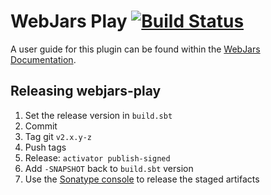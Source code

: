 WebJars Play
[![Build Status](https://travis-ci.org/webjars/webjars-play.svg?branch=master)](https://travis-ci.org/webjars/webjars-play)
============

A user guide for this plugin can be found within the [WebJars Documentation](http://www.webjars.org/documentation).


Releasing webjars-play
----------------------

1. Set the release version in `build.sbt`
2. Commit
3. Tag git `v2.x.y-z`
4. Push tags
5. Release: `activator publish-signed`
6. Add `-SNAPSHOT` back to `build.sbt` version
7. Use the [Sonatype console](https://oss.sonatype.org/index.html#stagingRepositories) to release the staged artifacts
